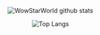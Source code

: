 <center>
 
![WowStarWorld github stats](https://github-readme-stats.vercel.app/api?username=WowStarWorld&show_icons=true&theme=aura)

![Top Langs](https://github-readme-stats.vercel.app/api/top-langs/?username=WowStarWorld&theme=aura)
</center>
